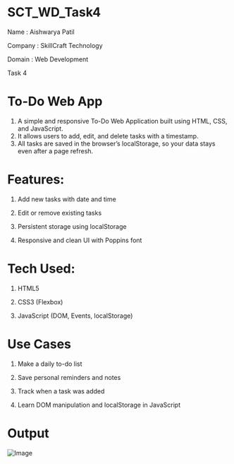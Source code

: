 # SCT_WD_Task4

Name : Aishwarya Patil

Company : SkillCraft Technology

Domain : Web Development

Task 4 

#  To-Do Web App
 
1. A simple and responsive To-Do Web Application built using HTML, CSS, and JavaScript.
2. It allows users to add, edit, and delete tasks with a timestamp.
3. All tasks are saved in the browser’s localStorage, so your data stays even after a page refresh.

# Features:
1. Add new tasks with date and time

2. Edit or remove existing tasks

3. Persistent storage using localStorage

4. Responsive and clean UI with Poppins font

# Tech Used:
1. HTML5

2. CSS3 (Flexbox)

3. JavaScript (DOM, Events, localStorage)

# Use Cases
1.  Make a daily to-do list

2.  Save personal reminders and notes

3.  Track when a task was added

4.  Learn DOM manipulation and localStorage in JavaScript

# Output


![Image](https://github.com/user-attachments/assets/24b3b5a0-aca1-4e14-8137-ceecb65b340f)








